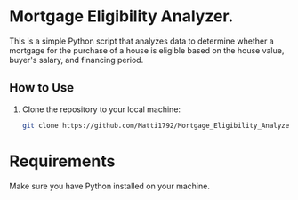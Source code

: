 # Mortgage Eligibility Analyzer.

This is a simple Python script that analyzes data to determine whether a mortgage for the purchase of a house is eligible based on the house value, buyer's salary, and financing period.

## How to Use

1. Clone the repository to your local machine:

   ```bash
   git clone https://github.com/Matti1792/Mortgage_Eligibility_Analyzer

# Requirements
Make sure you have Python installed on your machine.
